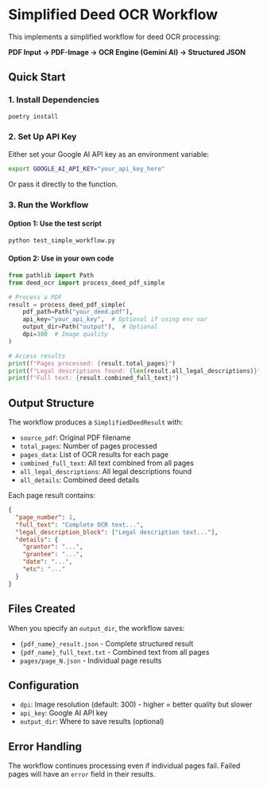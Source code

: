 # Simplified Deed OCR Workflow

This implements a simplified workflow for deed OCR processing:

**PDF Input → PDF-Image → OCR Engine (Gemini AI) → Structured JSON**

## Quick Start

### 1. Install Dependencies

```bash
poetry install
```

### 2. Set Up API Key

Either set your Google AI API key as an environment variable:
```bash
export GOOGLE_AI_API_KEY="your_api_key_here"
```

Or pass it directly to the function.

### 3. Run the Workflow

#### Option 1: Use the test script
```bash
python test_simple_workflow.py
```

#### Option 2: Use in your own code
```python
from pathlib import Path
from deed_ocr import process_deed_pdf_simple

# Process a PDF
result = process_deed_pdf_simple(
    pdf_path=Path("your_deed.pdf"),
    api_key="your_api_key",  # Optional if using env var
    output_dir=Path("output"),  # Optional
    dpi=300  # Image quality
)

# Access results
print(f"Pages processed: {result.total_pages}")
print(f"Legal descriptions found: {len(result.all_legal_descriptions)}")
print(f"Full text: {result.combined_full_text}")
```

## Output Structure

The workflow produces a `SimplifiedDeedResult` with:

- `source_pdf`: Original PDF filename
- `total_pages`: Number of pages processed
- `pages_data`: List of OCR results for each page
- `combined_full_text`: All text combined from all pages
- `all_legal_descriptions`: All legal descriptions found
- `all_details`: Combined deed details

Each page result contains:
```json
{
  "page_number": 1,
  "full_text": "Complete OCR text...",
  "legal_description_block": ["Legal description text..."],
  "details": {
    "grantor": "...",
    "grantee": "...",
    "date": "...",
    "etc": "..."
  }
}
```

## Files Created

When you specify an `output_dir`, the workflow saves:

- `{pdf_name}_result.json` - Complete structured result
- `{pdf_name}_full_text.txt` - Combined text from all pages
- `pages/page_N.json` - Individual page results

## Configuration

- `dpi`: Image resolution (default: 300) - higher = better quality but slower
- `api_key`: Google AI API key
- `output_dir`: Where to save results (optional)

## Error Handling

The workflow continues processing even if individual pages fail. Failed pages will have an `error` field in their results. 
